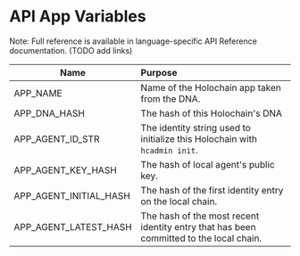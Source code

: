 # API App Variables

Note: Full reference is available in language-specific API Reference documentation.
(TODO add links)

| Name        | Purpose           | 
| ------------- |:-------------| 
| APP_NAME | Name of the Holochain app taken from the DNA. |
| APP_DNA_HASH | The hash of this Holochain's DNA |
| APP_AGENT_ID_STR | The identity string used to initialize this Holochain with `hcadmin init`. |
| APP_AGENT_KEY_HASH | The hash of local agent's public key. |
| APP_AGENT_INITIAL_HASH | The hash of the first identity entry on the local chain. |
| APP_AGENT_LATEST_HASH | The hash of the most recent identity entry that has been committed to the local chain. |
